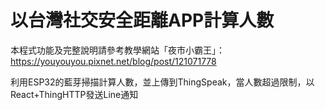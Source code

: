 # 以台灣社交安全距離APP計算人數

本程式功能及完整說明請參考教學網站「夜市小霸王」：https://youyouyou.pixnet.net/blog/post/121071778

利用ESP32的藍芽掃描計算人數，並上傳到ThingSpeak，當人數超過限制，以React+ThingHTTP發送Line通知
